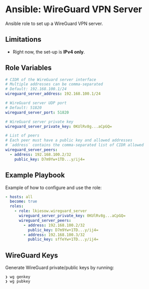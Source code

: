 Ansible: WireGuard VPN Server
============================

Ansible role to set up a WireGuard VPN server.

Limitations
-----------

- Right now, the set-up is **IPv4 only**.

Role Variables
--------------

```yaml
# CIDR of the WireGuard server interface
# Multiple addresses can be comma-separated
# Default: 192.168.100.1/24
wireguard_server_address: 192.168.100.1/24

# WireGuard server UDP port
# Default: 51820
wireguard_server_port: 51820

# WireGuard server private key
wireguard_server_private_key: 0KUlRv8g...aCpGQ=

# List of peers
# Each peer must have a public key and allowed addresses
# `address` contains the comma-separated list of CIDR allowed
wireguard_server_peers:
  - address: 192.168.100.2/32
    public_key: D7m9Yw+1TD...y/ij4=
```

Example Playbook
----------------

Example of how to configure and use the role:

```yaml
- hosts: all
  become: true
  roles:
    - role: lkiesow.wireguard_server
      wireguard_server_private_key: 0KUlRv8g...aCpGQ=
      wireguard_server_peers:
        - address: 192.168.100.2/32
          public_key: D7m9Yw+1TD...y/ij4=
        - address: 192.168.100.3/32
          public_key: sffeYw+1TD...y/ij4=
```

WireGuard Keys
--------------

Generate WireGuard private/public keys by running:

```
❯ wg genkey
❯ wg pubkey
```
